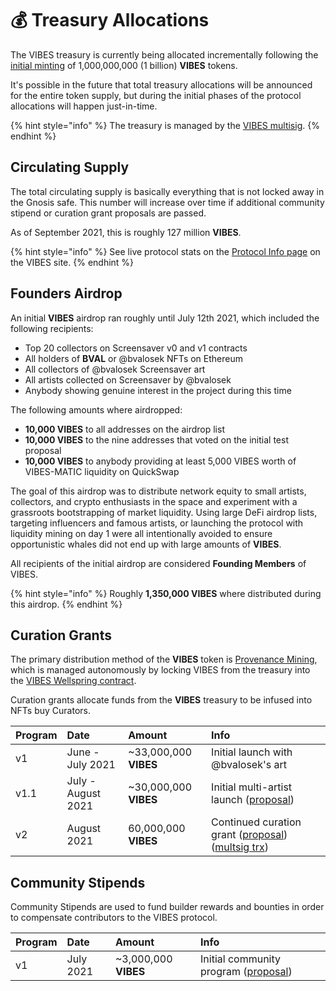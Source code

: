 # 💰 Treasury Allocations

The VIBES treasury is currently being allocated incrementally following the [initial minting](./) of 1,000,000,000 \(1 billion\) **VIBES** tokens.

It's possible in the future that total treasury allocations will be announced for the entire token supply, but during the initial phases of the protocol allocations will happen just-in-time.

{% hint style="info" %}
The treasury is managed by the [VIBES multisig](../governance.md#vibes-multisig).
{% endhint %}

## Circulating Supply <a id="founders-airdrop-program"></a>

The total circulating supply is basically everything that is not locked away in the Gnosis safe. This number will increase over time if additional community stipend or curation grant proposals are passed.

As of September 2021, this is roughly 127 million **VIBES**. 

{% hint style="info" %}
See live protocol stats on the [Protocol Info page](https://www.sickvibes.xyz/protocol) on the VIBES site.
{% endhint %}

## Founders Airdrop <a id="founders-airdrop-program"></a>

An initial **VIBES** airdrop ran roughly until July 12th 2021, which included the following recipients:‌

* Top 20 collectors on Screensaver v0 and v1 contracts
* All holders of **BVAL** or @bvalosek NFTs on Ethereum
* All collectors of @bvalosek Screensaver art
* All artists collected on Screensaver by @bvalosek
* Anybody showing genuine interest in the project during this time

The following amounts where airdropped:‌

* **10,000 VIBES** to all addresses on the airdrop list
* **10,000 VIBES** to the nine addresses that voted on the initial test proposal
* **10,000 VIBES** to anybody providing at least 5,000 VIBES worth of VIBES-MATIC liquidity on QuickSwap

The goal of this airdrop was to distribute network equity to small artists, collectors, and crypto enthusiasts in the space and experiment with a grassroots bootstrapping of market liquidity. Using large DeFi airdrop lists, targeting influencers and famous artists, or launching the protocol with liquidity mining on day 1 were all intentionally avoided to ensure opportunistic whales did not end up with large amounts of **VIBES**.‌

All recipients of the initial airdrop are considered **Founding Members** of VIBES.

{% hint style="info" %}
Roughly **1,350,000 VIBES** where distributed during this airdrop.‌
{% endhint %}

## Curation Grants <a id="provenance-mining-grant-program"></a>

The primary distribution method of the **VIBES** token is [Provenance Mining](https://app.gitbook.com/@vibes/s/vibes/~/drafts/-MeQNBFuYjdCPojZ49Xr/vibes-protocol/provenance-mining), which is managed autonomously by locking VIBES from the treasury into the [VIBES Wellspring contract](https://app.gitbook.com/@vibes/s/vibes/~/drafts/-MeQNBFuYjdCPojZ49Xr/resources/architecture).‌

Curation grants allocate funds from the **VIBES** treasury to be infused into NFTs buy Curators.‌

| Program | Date | Amount | Info |
| :--- | :--- | :--- | :--- |
| v1 | June - July 2021 | ~33,000,000 **VIBES** | Initial launch with @bvalosek's art |
| v1.1 | July - August 2021 | ~30,000,000 **VIBES** | Initial multi-artist launch \([proposal](https://snapshot.org/#/sickvibes.eth/proposal/QmdwL7CMqaDjha3nJvm69HtHjUSH5Ma8ozhxm7YF4aYiRh)\) |
| v2 | August 2021 | 60,000,000 **VIBES** | Continued curation grant  \([proposal](https://snapshot.org/#/sickvibes.eth/proposal/QmaAhfdC5zGkaQBzSjifgKpP623LvBq2KbJoa4rhrAcpFy)\) \([multsig trx](https://polygonscan.com/tx/0xfd100b27f3022457b7036084bc06c3abb618b56c01f90364a06865b42a6ed72a)\) |

## Community Stipends <a id="community-programs"></a>

Community Stipends are used to fund builder rewards and bounties in order to compensate contributors to the VIBES protocol.‌

| Program | Date | Amount | Info |
| :--- | :--- | :--- | :--- |
| v1 | July 2021 | ~3,000,000 **VIBES** | Initial community program \([proposal](https://snapshot.org/#/sickvibes.eth/proposal/QmdwL7CMqaDjha3nJvm69HtHjUSH5Ma8ozhxm7YF4aYiRh)\) |

